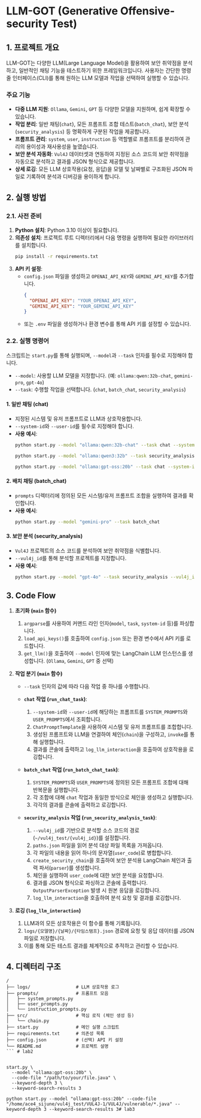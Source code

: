 # LLM-GOT (Generative Offensive-security Test)

## 1. 프로젝트 개요

LLM-GOT는 다양한 LLM(Large Language Model)을 활용하여 보안 취약점을 분석하고, 일반적인 채팅 기능을 테스트하기 위한 프레임워크입니다. 사용자는 간단한 명령줄 인터페이스(CLI)를 통해 원하는 LLM 모델과 작업을 선택하여 실행할 수 있습니다.

### 주요 기능

-   **다중 LLM 지원**: `Ollama`, `Gemini`, `GPT` 등 다양한 모델을 지원하며, 쉽게 확장할 수 있습니다.
-   **작업 분리**: 일반 채팅(`chat`), 모든 프롬프트 조합 테스트(`batch_chat`), 보안 분석(`security_analysis`) 등 명확하게 구분된 작업을 제공합니다.
-   **프롬프트 관리**: `system`, `user`, `instruction` 등 역할별로 프롬프트를 분리하여 관리의 용이성과 재사용성을 높였습니다.
-   **보안 분석 자동화**: `Vul4J` 데이터셋과 연동하여 지정된 소스 코드의 보안 취약점을 자동으로 분석하고 결과를 JSON 형식으로 제공합니다.
-   **상세 로깅**: 모든 LLM 상호작용(요청, 응답)을 모델 및 날짜별로 구조화된 JSON 파일로 기록하여 분석과 디버깅을 용이하게 합니다.

## 2. 실행 방법

### 2.1. 사전 준비

1.  **Python 설치**: Python 3.10 이상이 필요합니다.
2.  **의존성 설치**: 프로젝트 루트 디렉터리에서 다음 명령을 실행하여 필요한 라이브러리를 설치합니다.
    ```bash
    pip install -r requirements.txt
    ```
3.  **API 키 설정**:
    -   `config.json` 파일을 생성하고 `OPENAI_API_KEY`와 `GEMINI_API_KEY`를 추가합니다.
        ```json
        {
          "OPENAI_API_KEY": "YOUR_OPENAI_API_KEY",
          "GEMINI_API_KEY": "YOUR_GEMINI_API_KEY"
        }
        ```
    -   또는 `.env` 파일을 생성하거나 환경 변수를 통해 API 키를 설정할 수 있습니다.

### 2.2. 실행 명령어

스크립트는 `start.py`를 통해 실행되며, `--model`과 `--task` 인자를 필수로 지정해야 합니다.

-   `--model`: 사용할 LLM 모델을 지정합니다. (예: `ollama:qwen:32b-chat`, `gemini-pro`, `gpt-4o`)
-   `--task`: 수행할 작업을 선택합니다. (`chat`, `batch_chat`, `security_analysis`)

#### 1. 일반 채팅 (chat)

-   지정된 시스템 및 유저 프롬프트로 LLM과 상호작용합니다.
-   `--system-id`와 `--user-id`를 필수로 지정해야 합니다.
-   **사용 예시**:
    ```bash
    python start.py --model "ollama:qwen:32b-chat" --task chat --system-id role_developer --user-id task_create_function
    ```
    ```bash
    python start.py --model "ollama:qwen3:32b" --task security_analysis --vul4j_id "VUL4J-1" --cwe-id "20"
    ```
    ```bash
    python start.py --model "ollama:gpt-oss:20b" --task chat --system-id role_developer --user-id question_hello
    ```

#### 2. 배치 채팅 (batch_chat)

-   `prompts` 디렉터리에 정의된 모든 시스템/유저 프롬프트 조합을 실행하여 결과를 확인합니다.
-   **사용 예시**:
    ```bash
    python start.py --model "gemini-pro" --task batch_chat
    ```

#### 3. 보안 분석 (security_analysis)

-   `Vul4J` 프로젝트의 소스 코드를 분석하여 보안 취약점을 식별합니다.
-   `--vul4j_id`를 통해 분석할 프로젝트를 지정합니다.
-   **사용 예시**:
    ```bash
    python start.py --model "gpt-4o" --task security_analysis --vul4j_id "VUL4J-1"
    ```

## 3. Code Flow

1.  **초기화 (`main` 함수)**
    1.  `argparse`를 사용하여 커맨드 라인 인자(`model`, `task`, `system-id` 등)를 파싱합니다.
    2.  `load_api_keys()`를 호출하여 `config.json` 또는 환경 변수에서 API 키를 로드합니다.
    3.  `get_llm()`을 호출하여 `--model` 인자에 맞는 LangChain LLM 인스턴스를 생성합니다. (`Ollama`, `Gemini`, `GPT` 중 선택)

2.  **작업 분기 (`main` 함수)**
    -   `--task` 인자의 값에 따라 다음 작업 중 하나를 수행합니다.

    -   **`chat` 작업 (`run_chat_task`)**:
        1.  `--system-id`와 `--user-id`에 해당하는 프롬프트를 `SYSTEM_PROMPTS`와 `USER_PROMPTS`에서 조회합니다.
        2.  `ChatPromptTemplate`을 사용하여 시스템 및 유저 프롬프트를 조합합니다.
        3.  생성된 프롬프트와 LLM을 연결하여 체인(`chain`)을 구성하고, `invoke`를 통해 실행합니다.
        4.  결과를 콘솔에 출력하고 `log_llm_interaction`을 호출하여 상호작용을 로깅합니다.

    -   **`batch_chat` 작업 (`run_batch_chat_task`)**:
        1.  `SYSTEM_PROMPTS`와 `USER_PROMPTS`에 정의된 모든 프롬프트 조합에 대해 반복문을 실행합니다.
        2.  각 조합에 대해 `chat` 작업과 동일한 방식으로 체인을 생성하고 실행합니다.
        3.  각각의 결과를 콘솔에 출력하고 로깅합니다.

    -   **`security_analysis` 작업 (`run_security_analysis_task`)**:
        1.  `--vul4j_id`를 기반으로 분석할 소스 코드의 경로(`~/vul4j_test/{vul4j_id}`)를 설정합니다.
        2.  `paths.json` 파일을 읽어 분석 대상 파일 목록을 가져옵니다.
        3.  각 파일의 내용을 읽어 하나의 문자열(`user_code`)로 병합합니다.
        4.  `create_security_chain`을 호출하여 보안 분석용 LangChain 체인과 출력 파서(`parser`)를 생성합니다.
        5.  체인을 실행하여 `user_code`에 대한 보안 분석을 요청합니다.
        6.  결과를 JSON 형식으로 파싱하고 콘솔에 출력합니다. `OutputParserException` 발생 시 원본 응답을 로깅합니다.
        7.  `log_llm_interaction`을 호출하여 분석 요청 및 결과를 로깅합니다.

3.  **로깅 (`log_llm_interaction`)**
    1.  LLM과의 모든 상호작용은 이 함수를 통해 기록됩니다.
    2.  `logs/{모델명}/{날짜}/{타임스탬프}.json` 경로에 요청 및 응답 데이터를 JSON 파일로 저장합니다.
    3.  이를 통해 모든 테스트 결과를 체계적으로 추적하고 관리할 수 있습니다.

## 4. 디렉터리 구조

```
/
├── logs/                 # LLM 상호작용 로그
├── prompts/              # 프롬프트 모음
│   ├── system_prompts.py
│   ├── user_prompts.py
│   └── instruction_prompts.py
├── src/                  # 핵심 로직 (체인 생성 등)
│   └── chain.py
├── start.py              # 메인 실행 스크립트
├── requirements.txt      # 의존성 목록
├── config.json           # (선택) API 키 설정
└── README.md             # 프로젝트 설명
``` # lab2


start.py \
  --model "ollama:gpt-oss:20b" \
  --code-file "/path/to/your/file.java" \
  --keyword-depth 3 \
  --keyword-search-results 3 

python start.py --model "ollama:gpt-oss:20b" --code-file "/home/ace4_sijune/vul4j_test/VUL4J-1/VUL4J/vulnerable/*.java" --keyword-depth 3 --keyword-search-results 3# lab3
